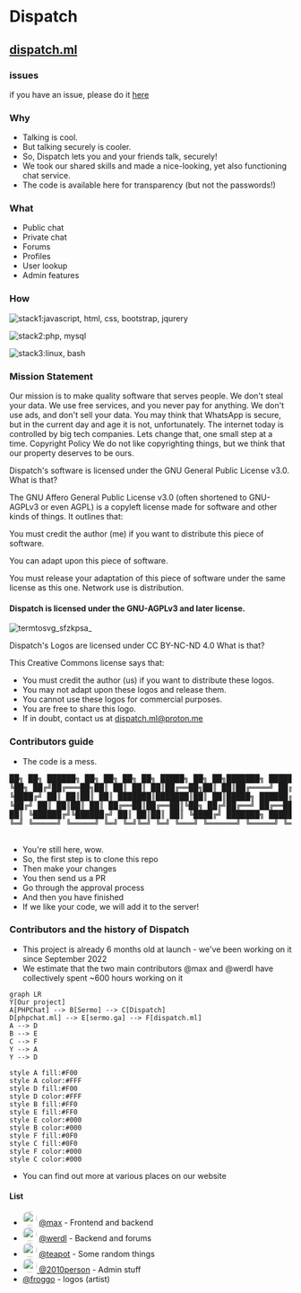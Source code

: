 # Dispatch
## [dispatch.ml](https://dispatch.ml)
### issues
if you have an issue, please do it [here](https://github.com/GoneRogueProductions/dispatch-issues)
### Why
- Talking is cool.
- But talking securely is cooler.
- So, Dispatch lets you and your friends talk, securely!
- We took our shared skills and made a nice-looking, yet also functioning chat service.
- The code is available here for transparency (but not the passwords!)
### What
- Public chat
- Private chat
- Forums
- Profiles
- User lookup
- Admin features
### How
![stack1:javascript, html, css, bootstrap, jqurery](https://skillicons.dev/icons?i=js,html,css,bootstrap,jquery)

![stack2:php, mysql](https://skillicons.dev/icons?i=php,mysql)

![stack3:linux, bash](https://skillicons.dev/icons?i=linux,bash)
### Mission Statement
Our mission is to make quality software that serves people. We don't steal your data. We use free services, and you never pay for anything. We don't use ads, and don't sell your data. You may think that WhatsApp is secure, but in the current day and age it is not, unfortunately. The internet today is controlled by big tech companies. Lets change that, one small step at a time.
Copyright Policy
We do not like copyrighting things, but we think that our property deserves to be ours.

Dispatch's software is licensed under the GNU General Public License v3.0.
What is that?

The GNU Affero General Public License v3.0 (often shortened to GNU-AGPLv3 or even AGPL) is a copyleft license made for software and other kinds of things. It outlines that:

You must credit the author (me) if you want to distribute this piece of software.

You can adapt upon this piece of software.

You must release your adaptation of this piece of software under the same license as this one.
Network use is distribution.
#### Dispatch is licensed under the GNU-AGPLv3 and later license.
![termtosvg_sfzkpsa_](https://user-images.githubusercontent.com/116349156/222968449-c8c634c2-8298-42d6-8f1e-761612515f6d.svg)
<!-- termtosvg is very cool! -->

Dispatch's Logos are licensed under CC BY-NC-ND 4.0
What is that?

This Creative Commons license says that:
- You must credit the author (us) if you want to distribute these logos.
- You may not adapt upon these logos and release them.
- You cannot use these logos for commercial purposes.
- You are free to share this logo.
- If in doubt, contact us at [dispatch.ml@proton.me](mailto:dispatch.ml@proton.me)
### Contributors guide
- The code is a mess.
<pre>
██╗ ██╗ ██████╗ ██╗ ██╗ ██╗ ██╗ █████╗ ██╗ ██╗███████╗ ██████╗ ███████╗███████╗███╗ ██╗ ██╗ ██╗ █████╗ ██████╗ ███╗ ██╗███████╗██████╗ ██╗
╚██╗ ██╔╝██╔═══██╗██║ ██║ ██║ ██║██╔══██╗██║ ██║██╔════╝ ██╔══██╗██╔════╝██╔════╝████╗ ██║ ██║ ██║██╔══██╗██╔══██╗████╗ ██║██╔════╝██╔══██╗██║
╚████╔╝ ██║ ██║██║ ██║ ███████║███████║██║ ██║█████╗ ██████╔╝█████╗ █████╗ ██╔██╗ ██║ ██║ █╗ ██║███████║██████╔╝██╔██╗ ██║█████╗ ██║ ██║██║
╚██╔╝ ██║ ██║██║ ██║ ██╔══██║██╔══██║╚██╗ ██╔╝██╔══╝ ██╔══██╗██╔══╝ ██╔══╝ ██║╚██╗██║ ██║███╗██║██╔══██║██╔══██╗██║╚██╗██║██╔══╝ ██║ ██║╚═╝
██║ ╚██████╔╝╚██████╔╝ ██║ ██║██║ ██║ ╚████╔╝ ███████╗ ██████╔╝███████╗███████╗██║ ╚████║ ╚███╔███╔╝██║ ██║██║ ██║██║ ╚████║███████╗██████╔╝██╗
╚═╝ ╚═════╝ ╚═════╝ ╚═╝ ╚═╝╚═╝ ╚═╝ ╚═══╝ ╚══════╝ ╚═════╝ ╚══════╝╚══════╝╚═╝ ╚═══╝ ╚══╝╚══╝ ╚═╝ ╚═╝╚═╝ ╚═╝╚═╝ ╚═══╝╚══════╝╚═════╝ ╚═╝

</pre>
- You're still here, wow.
- So, the first step is to clone this repo
- Then make your changes
- You then send us a PR
- Go through the approval process
- And then you have finished
- If we like your code, we will add it to the server!
### Contributors and the history of Dispatch
- This project is already 6 months old at launch - we've been working on it since September 2022 
- We estimate that the two main contributors @max and @werdl have collectively spent ~600 hours working on it
```mermaid
graph LR
Y[Our project]
A[PHPChat] --> B[Sermo] --> C[Dispatch]
D[phpchat.ml] --> E[sermo.ga] --> F[dispatch.ml]
A --> D
B --> E
C --> F
Y --> A
Y --> D

style A fill:#F00
style A color:#FFF
style D fill:#F00
style D color:#FFF
style B fill:#FF0
style E fill:#FF0
style E color:#000
style B color:#000
style F fill:#0F0
style C fill:#0F0
style F color:#000
style C color:#000
```
- You can find out more at various places on our website
#### List
- <img src="https://avatars.githubusercontent.com/uimaxbai" width=25 style="border-radius:10px"/> [ @max](github.com/uimaxbai) - Frontend and backend
- <img src="https://avatars.githubusercontent.com/werdl" width=25 style="border-radius:10px"/> [ @werdl](github.com/werdl) - Backend and forums
- <img src="https://avatars.githubusercontent.com/thisiscoding1234" width=25 style="border-radius:10px"/> [ @teapot](github.com/thisiscoding1234) - Some random things
- <img src="https://avatars.githubusercontent.com/2010person" width=25 style="border-radius:10px"/>[ @2010person](github.com/2010person) - Admin stuff
- [@froggo](no-github-yet) - logos (artist)
